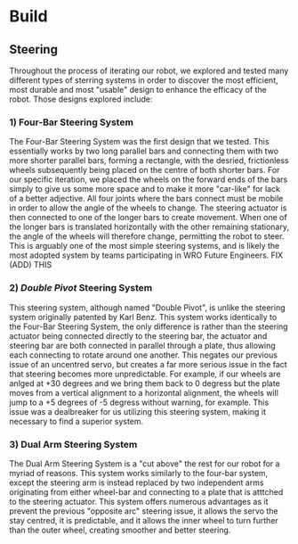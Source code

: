 Build
====

## Steering
 Throughout the process of iterating our robot, we explored and tested many different types of sterring systems in order to discover the most efficient, most durable and most "usable" design to enhance the efficacy of the robot. Those designs explored include:

 ### 1) Four-Bar Steering System
The Four-Bar Steering System was the first design that we tested. This essentially works by two long parallel bars and connecting them with two more shorter parallel bars, forming a rectangle, with the desried, frictionless wheels subsequently being placed on the centre of both shorter bars. For our specific iteration, we placed the wheels on the forward ends of the bars simply to give us some more space and to make it more "car-like" for lack of a better adjective. All four joints where the bars connect must be mobile in order to allow the angle of the wheels to change. The steering actuator is then connected to one of the longer bars to create movement. When one of the longer bars is translated horizontally with the other remaining stationary, the angle of the wheels will therefore change, permitting the robot to steer. This is arguably one of the most simple steering systems, and is likely the most adopted system by teams participating in WRO Future Engineers. FIX (ADD) THIS
### 2) *Double Pivot* Steering System
This steering system, although named "Double Pivot", is unlike the steering system originally patented by Karl Benz. This system works identically to the Four-Bar Steering System, the only difference is rather than the steering actuator being connected directly to the steering bar, the actuator and steering bar are both connected in parallel through a plate, thus allowing each connecting to rotate around one another. This negates our previous issue of an uncentred servo, but creates a far more serious issue in the fact that steering becomes more unpredictable. For example, if our wheels are anlged at +30 degrees and we bring them back to 0 degress but the plate moves from a vertical alignment to a horizontal alignment, the wheels will jump to a +5 degrees of -5 degress without warning, for example. This issue was a dealbreaker for us utilizing this steering system, making it necessary to find a superior system.

### 3) Dual Arm Steering System
The Dual Arm Steering System is a "cut above" the rest for our robot for a myriad of reasons. This system works similarly to the four-bar system, except the steering arm is instead replaced by two independent arms originating from either wheel-bar and connecting to a plate that is atttched to the steering actuator. This system offers numerous advantages as it prevent the previous "opposite arc" steering issue, it allows the servo the stay centred, it is predictable, and it allows the inner wheel to turn further than the outer wheel, creating smoother and better steering.
